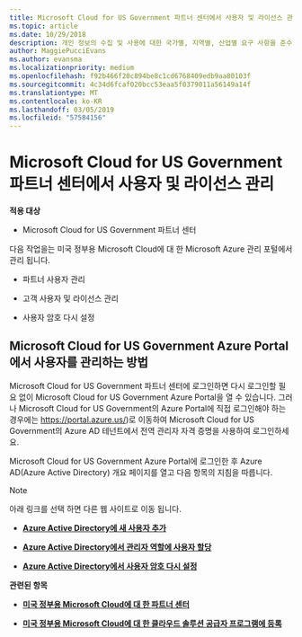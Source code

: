 ```yaml
---
title: Microsoft Cloud for US Government 파트너 센터에서 사용자 및 라이선스 관리 | Microsoft Cloud for US Government 파트너 센터
ms.topic: article
ms.date: 10/29/2018
description: 개인 정보의 수집 및 사용에 대한 국가별, 지역별, 산업별 요구 사항을 준수하기 위해 Microsoft Cloud for US Government 파트너 센터에는 사용자 관리 기능이 제공되지 않습니다. 그 대신 Microsoft Cloud for US Government Azure Portal에서 사용자를 추가하고 관리할 수 있습니다.
author: MaggiePucciEvans
ms.author: evansma
ms.localizationpriority: medium
ms.openlocfilehash: f92b466f20c894be8c1cd6768409edb9aa80103f
ms.sourcegitcommit: 4c34d6fcaf020bcc53eaa5f0379011a56149a14f
ms.translationtype: MT
ms.contentlocale: ko-KR
ms.lasthandoff: 03/05/2019
ms.locfileid: "57584156"
---
```

# <a name="user-and-license-management-in-partner-center-for-microsoft-cloud-for-us-government"></a>Microsoft Cloud for US Government 파트너 센터에서 사용자 및 라이선스 관리

**적용 대상**

-  Microsoft Cloud for US Government 파트너 센터

다음 작업을는 미국 정부용 Microsoft Cloud에 대 한 Microsoft Azure 관리 포털에서 관리 됩니다.

- 파트너 사용자 관리

- 고객 사용자 및 라이선스 관리

- 사용자 암호 다시 설정


## <a name="how-to-manage-users-in-the-azure-portal-for-microsoft-cloud-for-us-government"></a>Microsoft Cloud for US Government Azure Portal에서 사용자를 관리하는 방법

Microsoft Cloud for US Government 파트너 센터에 로그인하면 다시 로그인할 필요 없이 Microsoft Cloud for US Government Azure Portal을 열 수 있습니다. 그러나 Microsoft Cloud for US Government의 Azure Portal에 직접 로그인해야 하는 경우에는 https://portal.azure.us/)로 이동하여 Microsoft Cloud for US Government의 Azure AD 테넌트에서 전역 관리자 자격 증명을 사용하여 로그인하세요.

Microsoft Cloud for US Government Azure Portal에 로그인한 후 Azure AD(Azure Active Directory) 개요 페이지를 열고 다음 항목의 지침을 따릅니다.

> [!NOTE]  
> 아래 링크를 선택 하면 다른 웹 사이트로 이동 됩니다. 

-  [**Azure Active Directory에 새 사용자 추가**](https://docs.microsoft.com/azure/active-directory/active-directory-users-create-azure-portal)

-  [**Azure Active Directory에서 관리자 역할에 사용자 할당**](https://docs.microsoft.com/azure/active-directory/active-directory-users-assign-role-azure-portal)

-  [**Azure Active Directory에서 사용자 암호 다시 설정**](https://docs.microsoft.com/azure/active-directory/active-directory-users-reset-password-azure-portal)

**관련된 항목**

-  [**미국 정부용 Microsoft Cloud에 대 한 파트너 센터**](partner-center-for-microsoft-us-govt-cloud.md)

-  [**미국 정부용 Microsoft Cloud에 대 한 클라우드 솔루션 공급자 프로그램에 등록**](enroll-in-csp-for-microsoft-us-govt-cloud.md)
